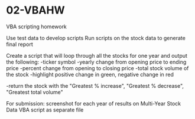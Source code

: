# 02-VBAHW
VBA scripting homework


Use test data to develop scripts
Run scripts on the stock data to generate final report

Create a script that will loop through all the stocks for one year and output the following:
 -ticker symbol
 -yearly change from opening price to ending price
 -percent change from opening to closing price
 -total stock volume of the stock
 -highlight positive change in green, negative change in red

 -return the stock with the "Greatest % increase", "Greatest % decrease", "Greatest total volume"

For submission: 
 screenshot for each year of results on Multi-Year Stock Data
 VBA script as separate file
